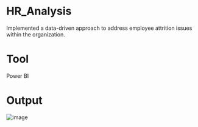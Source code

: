 # HR_Analysis
 Implemented a data-driven approach to address employee attrition issues within the organization.
# Tool
Power BI
# Output
![image](https://github.com/sarthakjain2003/HR_Analysis/assets/136678948/3979c121-dec0-42ba-8d42-3f0904df19cf)
